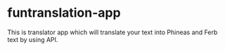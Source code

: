# funtranslation-app
This is translator app which will translate your text into Phineas and Ferb text by using API.
